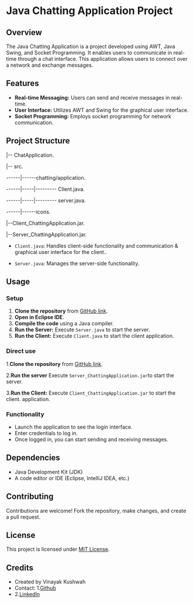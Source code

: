 # Java Chatting Application Project

## Overview
The Java Chatting Application is a project developed using AWT, Java Swing, and Socket Programming. It enables users to communicate in real-time through a chat interface. This application allows users to connect over a network and exchange messages.

## Features
- **Real-time Messaging:** Users can send and receive messages in real-time.
- **User Interface:** Utilizes AWT and Swing for the graphical user interface.
- **Socket Programming:** Employs socket programming for network communication.

## Project Structure
|-- ChatApplication.

|-- src.

------|------chatting/application.

------|-----|--------- Client.java.

------|-----|--------- server.java.

------|------icons.

|--Client_ChattingApplication.jar.

|--Server_ChattingApplication.jar.



- `Client.java`: Handles client-side functionality and communication & graphical user interface for the client..

- `Server.java`: Manages the server-side functionality.

## Usage
### Setup
1. **Clone the repository** from [GitHub link](https://github.com/vinayakkushwah01/Chatting-Application).
2. **Open in Eclipse IDE**.
2. **Compile the code** using a Java compiler.
3. **Run the Server:** Execute `Server.java` to start the server.
4. **Run the Client:** Execute `Client.java` to start the client application.
### Direct use 
1.**Clone the repository** from [GitHub link](https://github.com/vinayakkushwah01/Chatting-Application).

2.**Run the server** Execute `Server_ChattingApplication.jar`to start the server.

3.**Run the Client:** Execute `Client_ChattingApplication.jar` to start the client. application.

### Functionality
- Launch the application to see the login interface.
- Enter credentials to log in.
- Once logged in, you can start sending and receiving messages.

## Dependencies
- Java Development Kit (JDK)
- A code editor or IDE (Eclipse, IntelliJ IDEA, etc.)

## Contributing
Contributions are welcome! Fork the repository, make changes, and create a pull request.

## License
This project is licensed under [MIT License](link-to-license).

## Credits
- Created by Vinayak Kushwah
- Contact: 1.[Github](https://github.com/vinayakkushwah01/)
- 2.[LinkedIn](https://www.linkedin.com/in/vinayakkushwah/)

